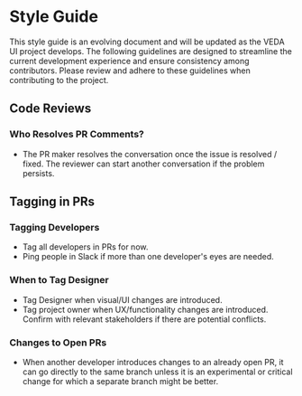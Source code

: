 # Style Guide

This style guide is an evolving document and will be updated as the VEDA UI project develops. The following guidelines are designed to streamline the current development experience and ensure consistency among contributors. Please review and adhere to these guidelines when contributing to the project.

## Code Reviews

### Who Resolves PR Comments?

- The PR maker resolves the conversation once the issue is resolved / fixed. The reviewer can start another conversation if the problem persists.

## Tagging in PRs

### Tagging Developers

- Tag all developers in PRs for now.
- Ping people in Slack if more than one developer's eyes are needed.

### When to Tag Designer

- Tag Designer when visual/UI changes are introduced.
- Tag project owner when UX/functionality changes are introduced. Confirm with relevant stakeholders if there are potential conflicts.

### Changes to Open PRs

- When another developer introduces changes to an already open PR, it can go directly to the same branch unless it is an experimental or critical change for which a separate branch might be better.


